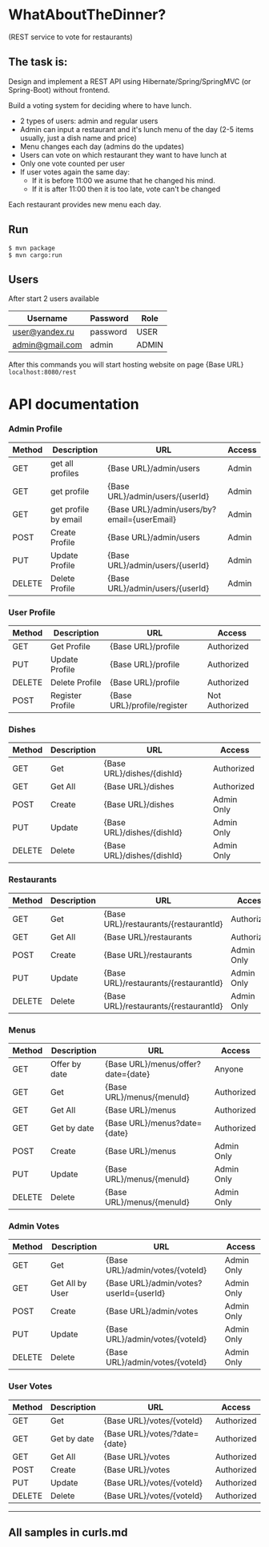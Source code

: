 # WhatAboutTheDinner?
(REST service to vote for restaurants)

<h2>The task is:</h2>

Design and implement a REST API using Hibernate/Spring/SpringMVC (or Spring-Boot) without frontend.

Build a voting system for deciding where to have lunch.

- 2 types of users: admin and regular users
- Admin can input a restaurant and it's lunch menu of the day (2-5 items usually, just a dish name and price)
- Menu changes each day (admins do the updates)
- Users can vote on which restaurant they want to have lunch at
- Only one vote counted per user
- If user votes again the same day:
    + If it is before 11:00 we asume that he changed his mind.
    + If it is after 11:00 then it is too late, vote can't be changed
    
Each restaurant provides new menu each day.

## Run
```
$ mvn package
$ mvn cargo:run
```

## Users
After start 2 users available

| Username             | Password       | Role           |
|----------------------|----------------|----------------|
| user@yandex.ru       | password       | USER           |                   
| admin@gmail.com      | admin          | ADMIN          |


After this commands you will start hosting website on page {Base URL} `localhost:8080/rest`

# API documentation

### Admin Profile 

| Method | Description          | URL                                                 | Access         |
|--------|----------------------|-----------------------------------------------------|----------------|
| GET    | get all profiles     | {Base URL}/admin/users                              | Admin          |
| GET    | get profile          | {Base URL}/admin/users/{userId}                     | Admin          |
| GET    | get profile by email | {Base URL}/admin/users/by?email={userEmail}         | Admin          |
| POST   | Create Profile       | {Base URL}/admin/users                              | Admin          |
| PUT    | Update Profile       | {Base URL}/admin/users/{userId}                     | Admin          |
| DELETE | Delete Profile       | {Base URL}/admin/users/{userId}                     | Admin          |


### User Profile 

| Method | Description          | URL                                                 | Access         |
|--------|----------------------|-----------------------------------------------------|----------------|
| GET    | Get Profile          | {Base URL}/profile                                  | Authorized     |
| PUT    | Update Profile       | {Base URL}/profile                                  | Authorized     |
| DELETE | Delete Profile       | {Base URL}/profile                                  | Authorized     |
| POST   | Register Profile     | {Base URL}/profile/register                         | Not Authorized |


### Dishes

| Method | Description          | URL                                                 | Access         |
|--------|----------------------|-----------------------------------------------------|----------------|
| GET    | Get                  | {Base URL}/dishes/{dishId}                          | Authorized     |
| GET    | Get All              | {Base URL}/dishes                                   | Authorized     |
| POST   | Create               | {Base URL}/dishes                                   | Admin Only     |
| PUT    | Update               | {Base URL}/dishes/{dishId}                          | Admin Only     |
| DELETE | Delete               | {Base URL}/dishes/{dishId}                          | Admin Only     |


### Restaurants

| Method | Description          | URL                                                 | Access         |
|--------|----------------------|-----------------------------------------------------|----------------|
| GET    | Get                  | {Base URL}/restaurants/{restaurantId}               | Authorized     |
| GET    | Get All              | {Base URL}/restaurants                              | Authorized     |
| POST   | Create               | {Base URL}/restaurants                              | Admin Only     |
| PUT    | Update               | {Base URL}/restaurants/{restaurantId}               | Admin Only     |
| DELETE | Delete               | {Base URL}/restaurants/{restaurantId}               | Admin Only     |


### Menus

| Method | Description          | URL                                                 | Access         |
|--------|----------------------|-----------------------------------------------------|----------------|
| GET    | Offer by date        | {Base URL}/menus/offer?date={date}                  | Anyone         |
| GET    | Get                  | {Base URL}/menus/{menuId}                           | Authorized     |
| GET    | Get All              | {Base URL}/menus                                    | Authorized     |
| GET    | Get by date          | {Base URL}/menus?date={date}                        | Authorized     |
| POST   | Create               | {Base URL}/menus                                    | Admin Only     |
| PUT    | Update               | {Base URL}/menus/{menuId}                           | Admin Only     |
| DELETE | Delete               | {Base URL}/menus/{menuId}                           | Admin Only     |


### Admin Votes

| Method | Description          | URL                                                 | Access         |
|--------|----------------------|-----------------------------------------------------|----------------|
| GET    | Get                  | {Base URL}/admin/votes/{voteId}                     | Admin Only     |
| GET    | Get All by User      | {Base URL}/admin/votes?userId={userId}              | Admin Only     |
| POST   | Create               | {Base URL}/admin/votes                              | Admin Only     |
| PUT    | Update               | {Base URL}/admin/votes/{voteId}                     | Admin Only     |
| DELETE | Delete               | {Base URL}/admin/votes/{voteId}                     | Admin Only     |

### User Votes

| Method | Description          | URL                                                 | Access         |
|--------|----------------------|-----------------------------------------------------|----------------|
| GET    | Get                  | {Base URL}/votes/{voteId}                           | Authorized     |
| GET    | Get by date          | {Base URL}/votes/?date={date}                       | Authorized     |
| GET    | Get All              | {Base URL}/votes                                    | Authorized     |
| POST   | Create               | {Base URL}/votes                                    | Authorized     |
| PUT    | Update               | {Base URL}/votes/{voteId}                           | Authorized     |
| DELETE | Delete               | {Base URL}/votes/{voteId}                           | Authorized     |

---
All samples in curls.md
---